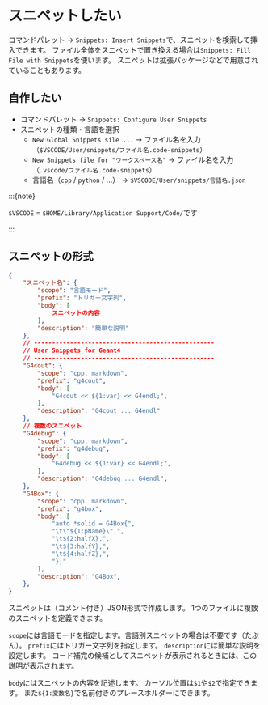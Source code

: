 # スニペットしたい

コマンドパレット -> ``Snippets: Insert Snippets``で、スニペットを検索して挿入できます。
ファイル全体をスニペットで置き換える場合は``Snippets: Fill File with Snippets``を使います。
スニペットは拡張パッケージなどで用意されていることもあります。

## 自作したい

- コマンドパレット -> ``Snippets: Configure User Snippets``
- スニペットの種類・言語を選択
  - ``New Global Snippets sile ...`` -> ファイル名を入力（``$VSCODE/User/snippets/ファイル名.code-snippets``）
  - ``New Snippets file for "ワークスペース名"`` -> ファイル名を入力（``.vscode/ファイル名.code-snippets``）
  - 言語名（``cpp`` / ``python`` / ...） -> ``$VSCODE/User/snippets/言語名.json``

:::{note}

``$VSCODE`` = ``$HOME/Library/Application Support/Code/``です

:::

## スニペットの形式

```json
{
    "スニペット名": {
        "scope": "言語モード",
        "prefix": "トリガー文字列",
        "body": [
            スニペットの内容
        ],
        "description": "簡単な説明"
    },
    // --------------------------------------------------
    // User Snippets for Geant4
    // --------------------------------------------------
    "G4cout": {
        "scope": "cpp, markdown",
        "prefix": "g4cout",
        "body": [
            "G4cout << ${1:var} << G4endl;",
        ],
        "description": "G4cout ... G4endl"
    },
    // 複数のスニペット
    "G4debug": {
        "scope": "cpp, markdown",
        "prefix": "g4debug",
        "body": [
            "G4debug << ${1:var} << G4endl;",
        ],
        "description": "G4debug ... G4endl",
    },
    "G4Box": {
        "scope": "cpp, markdown",
        "prefix": "g4box",
        "body": [
            "auto *solid = G4Box{",
            "\t\"${1:pName}\",",
            "\t${2:halfX},",
            "\t${3:halfY},",
            "\t${4:halfZ},",
            "};"
        ],
        "description": "G4Box",
    },
}
```

スニペットは（コメント付き）JSON形式で作成します。
1つのファイルに複数のスニペットを定義できます。

``scope``には言語モードを指定します。言語別スニペットの場合は不要です（たぶん）。
``prefix``にはトリガー文字列を指定します。
``description``には簡単な説明を設定します。
コード補完の候補としてスニペットが表示されるときには、この説明が表示されます。

``body``にはスニペットの内容を記述します。
カーソル位置は``$1``や``$2``で指定できます。
また``${1:変数名}``で名前付きのプレースホルダーにできます。
